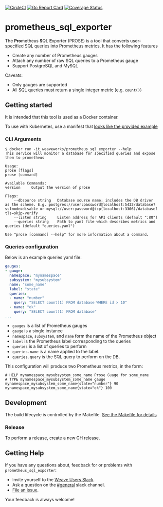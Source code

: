 [![CircleCI](https://circleci.com/gh/weaveworks/prometheus_sql_exporter/tree/master.svg?style=svg&circle-token=584f0d5f600891d52e2b5fa7f20a079afd9b47a2)](https://circleci.com/gh/weaveworks/prometheus_sql_exporter/tree/master) [![Go Report Card](https://goreportcard.com/badge/github.com/weaveworks/prometheus_sql_exporter)](https://goreportcard.com/report/github.com/weaveworks/prometheus_sql_exporter) [![Coverage Status](https://coveralls.io/repos/github/weaveworks/prometheus_sql_exporter/badge.svg?branch=master)](https://coveralls.io/github/weaveworks/prometheus_sql_exporter?branch=master)

# prometheus_sql_exporter

The **Pro**metheus **S**QL **E**xporter (PROSE) is a tool that converts user-specified SQL queries into Prometheus metrics. It has the following features

-   Create any number of Prometheus gauges
-   Attach any number of raw SQL queries to a Prometheus gauge
-   Support PostgreSQL and MySQL

Caveats:

-   Only gauges are supported
-   All SQL queries must return a single integer metric (e.g. `count()`)

## Getting started

It is intended that this tool is used as a Docker container.

To use with Kubernetes, use a manifest that [looks like the provided example](./deploy/k8s/prose.yaml)

### CLI Arguments

```
$ docker run -it weaveworks/prometheus_sql_exporter --help
This service will monitor a database for specified queries and expose them to prometheus

Usage:
prose [flags]
prose [command]

Available Commands:
version     Output the version of prose

Flags:
    --dbsource string   Database source name; includes the DB driver as the scheme. E.g. postgres://user:password@localhost:5432/database?sslmode=disable or mysql://user:password@tcp(localhost:3306)/database?tls=skip-verify
    --listen string     Listen address for API clients (default ":80")
    --queries string    Path to yaml file which describes metrics and queries (default "queries.yaml")

Use "prose [command] --help" for more information about a command.

```

### Queries configuration

Below is an example queries yaml file:

```yaml
gauges:
- gauge:
  namespace: "mynamespace"
  subsystem: "mysubsystem"
  name: "some_name"
  label: "state"
  queries:
  - name: "number"
    query: "SELECT count(1) FROM database WHERE id > 10"
  - name: "ok"
    query: "SELECT count(1) FROM database"
...
```

-   `gauges` is a list of Prometheus gauges
-   `gauge` is a single instance
-   `namespace`, `subsystem`, and `name` form the name of the Prometheus object
-   `label` is the Prometheus label corresponding to the queries
-   `queries` is a list of queries to perform
-   `queries.name` is a name applied to the label.
-   `queries.query` is the SQL query to perform on the DB.

This configuration will produce two Prometheus metrics, in the form:

```
# HELP mynamespace_mysubsystem_some_name Prose Guage for some_name
# TYPE mynamespace_mysubsystem_some_name gauge
mynamespace_mysubsystem_some_name{state="number"} 90
mynamespace_mysubsystem_some_name{state="ok"} 100
```

## Development

The build lifecycle is controlled by the Makefile. [See the Makefile for details](./Makefile)

### Release

To perform a release, create a new GH release.

## <a name="help"></a>Getting Help

If you have any questions about, feedback for or problems with `prometheus_sql_exporter`:

- Invite yourself to the <a href="https://slack.weave.works/" target="_blank">Weave Users Slack</a>.
- Ask a question on the [#general](https://weave-community.slack.com/messages/general/) slack channel.
- [File an issue](https://github.com/weaveworks/prometheus_sql_exporter/issues/new).

Your feedback is always welcome!
